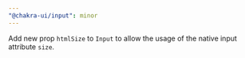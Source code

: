 ```yaml
---
"@chakra-ui/input": minor
---
```


Add new prop `htmlSize` to `Input` to allow the usage of the native input
attribute `size`.
